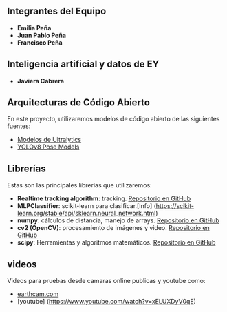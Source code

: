 ## Integrantes del Equipo

- **Emilia Peña**
- **Juan Pablo Peña**
- **Francisco Peña**

## Inteligencia artificial y datos de EY

- **Javiera Cabrera**


## Arquitecturas de Código Abierto

En este proyecto, utilizaremos modelos de código abierto de las siguientes fuentes:

- [Modelos de Ultralytics](https://docs.ultralytics.com/models/#featured-models)
- [YOLOv8 Pose Models](https://github.com/ultralytics/ultralytics/issues/1915)


## Librerías 

Estas son las principales librerías que utilizaremos:

- **Realtime tracking algorithm**: tracking. [Repositorio en GitHub](https://github.com/abewley/sort/tree/master)
- **MLPClassifier**: scikit-learn para clasificar.[Info] (https://scikit-learn.org/stable/api/sklearn.neural_network.html)
- **numpy**: cálculos de distancia, manejo de arrays.  [Repositorio en GitHub](https://github.com/numpy/numpy)
- **cv2 (OpenCV)**: procesamiento de imágenes y video. [Repositorio en GitHub](https://github.com/opencv/opencv)
- **scipy**: Herramientas y algoritmos matemáticos. [Repositorio en GitHub](https://github.com/scipy)

## videos


Videos para pruebas desde camaras online publicas y youtube como:

- [earthcam.com](https://www.earthcam.com/world/ireland/dublin/?cam=templebar)
- [youtube] (https://www.youtube.com/watch?v=xELUXDyV0qE)
